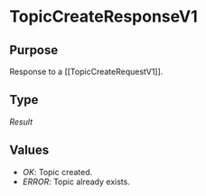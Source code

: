 # TopicCreateResponseV1


## Purpose


<!-- --8<-- [start:purpose] -->
Response to a [[TopicCreateRequestV1]].
<!-- --8<-- [end:purpose] -->

## Type


<!-- --8<-- [start:type] -->
<div class="type" markdown>


*Result*

</div>
<!-- --8<-- [end:type] -->

## Values


- *OK*: Topic created.
- *ERROR*: Topic already exists.
